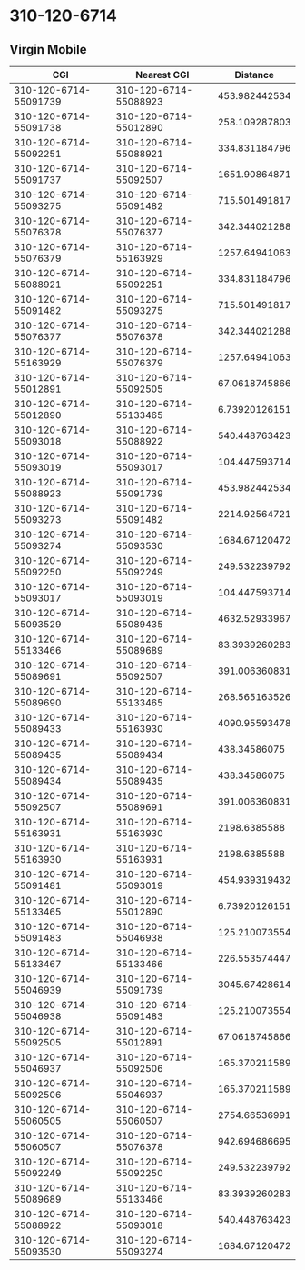 # 310-120-6714
## Virgin Mobile


| CGI | Nearest CGI | Distance |
|-----|-------------|----------|
| 310-120-6714-55091739 | 310-120-6714-55088923 | 453.982442534 |
| 310-120-6714-55091738 | 310-120-6714-55012890 | 258.109287803 |
| 310-120-6714-55092251 | 310-120-6714-55088921 | 334.831184796 |
| 310-120-6714-55091737 | 310-120-6714-55092507 | 1651.90864871 |
| 310-120-6714-55093275 | 310-120-6714-55091482 | 715.501491817 |
| 310-120-6714-55076378 | 310-120-6714-55076377 | 342.344021288 |
| 310-120-6714-55076379 | 310-120-6714-55163929 | 1257.64941063 |
| 310-120-6714-55088921 | 310-120-6714-55092251 | 334.831184796 |
| 310-120-6714-55091482 | 310-120-6714-55093275 | 715.501491817 |
| 310-120-6714-55076377 | 310-120-6714-55076378 | 342.344021288 |
| 310-120-6714-55163929 | 310-120-6714-55076379 | 1257.64941063 |
| 310-120-6714-55012891 | 310-120-6714-55092505 | 67.0618745866 |
| 310-120-6714-55012890 | 310-120-6714-55133465 | 6.73920126151 |
| 310-120-6714-55093018 | 310-120-6714-55088922 | 540.448763423 |
| 310-120-6714-55093019 | 310-120-6714-55093017 | 104.447593714 |
| 310-120-6714-55088923 | 310-120-6714-55091739 | 453.982442534 |
| 310-120-6714-55093273 | 310-120-6714-55091482 | 2214.92564721 |
| 310-120-6714-55093274 | 310-120-6714-55093530 | 1684.67120472 |
| 310-120-6714-55092250 | 310-120-6714-55092249 | 249.532239792 |
| 310-120-6714-55093017 | 310-120-6714-55093019 | 104.447593714 |
| 310-120-6714-55093529 | 310-120-6714-55089435 | 4632.52933967 |
| 310-120-6714-55133466 | 310-120-6714-55089689 | 83.3939260283 |
| 310-120-6714-55089691 | 310-120-6714-55092507 | 391.006360831 |
| 310-120-6714-55089690 | 310-120-6714-55133465 | 268.565163526 |
| 310-120-6714-55089433 | 310-120-6714-55163930 | 4090.95593478 |
| 310-120-6714-55089435 | 310-120-6714-55089434 | 438.34586075 |
| 310-120-6714-55089434 | 310-120-6714-55089435 | 438.34586075 |
| 310-120-6714-55092507 | 310-120-6714-55089691 | 391.006360831 |
| 310-120-6714-55163931 | 310-120-6714-55163930 | 2198.6385588 |
| 310-120-6714-55163930 | 310-120-6714-55163931 | 2198.6385588 |
| 310-120-6714-55091481 | 310-120-6714-55093019 | 454.939319432 |
| 310-120-6714-55133465 | 310-120-6714-55012890 | 6.73920126151 |
| 310-120-6714-55091483 | 310-120-6714-55046938 | 125.210073554 |
| 310-120-6714-55133467 | 310-120-6714-55133466 | 226.553574447 |
| 310-120-6714-55046939 | 310-120-6714-55091739 | 3045.67428614 |
| 310-120-6714-55046938 | 310-120-6714-55091483 | 125.210073554 |
| 310-120-6714-55092505 | 310-120-6714-55012891 | 67.0618745866 |
| 310-120-6714-55046937 | 310-120-6714-55092506 | 165.370211589 |
| 310-120-6714-55092506 | 310-120-6714-55046937 | 165.370211589 |
| 310-120-6714-55060505 | 310-120-6714-55060507 | 2754.66536991 |
| 310-120-6714-55060507 | 310-120-6714-55076378 | 942.694686695 |
| 310-120-6714-55092249 | 310-120-6714-55092250 | 249.532239792 |
| 310-120-6714-55089689 | 310-120-6714-55133466 | 83.3939260283 |
| 310-120-6714-55088922 | 310-120-6714-55093018 | 540.448763423 |
| 310-120-6714-55093530 | 310-120-6714-55093274 | 1684.67120472 |
